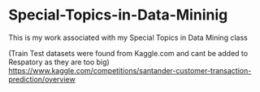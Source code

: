 # Special-Topics-in-Data-Mininig
This is my work associated with my Special Topics in Data Mining class

(Train Test datasets were found from Kaggle.com and cant be added to Respatory as they are too big)
https://www.kaggle.com/competitions/santander-customer-transaction-prediction/overview
